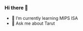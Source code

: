 ### Hi there 👋
- 🌱 I’m currently learning MIPS ISA
- 💬 Ask me about Tarut

<!--
**AIAlmatar/AIAlmatar** is a ✨ _special_ ✨ repository because its `README.md` (this file) appears on your GitHub profile.

Here are some ideas to get you started:

- 🌱 I’m currently learning MIPS ISA
- 💬 Ask me about Tarut
-->
